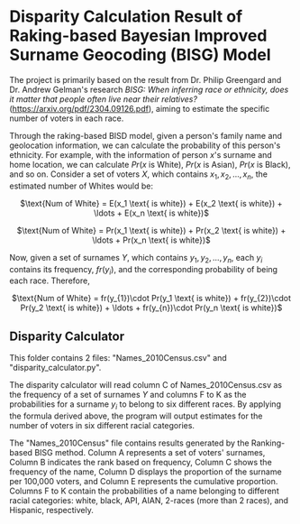 # Disparity Calculation Result of Raking-based Bayesian Improved Surname Geocoding (BISG) Model

The project is primarily based on the result from Dr. Philip Greengard and Dr. Andrew Gelman's research *BISG: When inferring race or ethnicity, does it matter that people often live near their relatives?* (https://arxiv.org/pdf/2304.09126.pdf), aiming to estimate the specific number of voters in each race.

Through the raking-based BISD model, given a person's family name and geolocation information, we can calculate the probability of this person's ethnicity. For example, with the information of person $x$'s surname and home location, we can calculate $Pr(x$ is White), $Pr(x$ is Asian), $Pr(x$ is Black), and so on. Consider a set of voters $X$, which contains $x_{1}, x_{2}, ..., x_{n}$, the estimated number of Whites would be:

<p align="center">
$\text{Num of White} = E(x_1 \text{ is white}) + E(x_2 \text{ is white}) + \ldots + E(x_n \text{ is white})$
</p>

<p align="center">
$\text{Num of White} = Pr(x_1 \text{ is white}) + Pr(x_2 \text{ is white}) + \ldots + Pr(x_n \text{ is white})$
</p>

Now, given a set of surnames $Y$, which contains $y_{1}, y_{2}, ..., y_{n}$, each $y_{i}$ contains its frequency, $fr(y_{i})$, and the corresponding probability of being each race. Therefore,

<p align="center">
$\text{Num of White} = fr(y_{1})\cdot Pr(y_1 \text{ is white}) + fr(y_{2})\cdot Pr(y_2 \text{ is white}) + \ldots + fr(y_{n})\cdot Pr(y_n \text{ is white})$
</p>

## Disparity Calculator
This folder contains 2 files: "Names_2010Census.csv" and "disparity_calculator.py". 

The disparity calculator will read column C of Names_2010Census.csv as the frequency of a set of surnames $Y$ and columns F to K as the probabilities for a surname $y_{i}$ to belong to six different races. By applying the formula derived above, the program will output estimates for the number of voters in six different racial categories.

The "Names_2010Census" file contains results generated by the Ranking-based BISG method. Column A represents a set of voters' surnames, Column B indicates the rank based on frequency, Column C shows the frequency of the name, Column D displays the proportion of the surname per 100,000 voters, and Column E represents the cumulative proportion. Columns F to K contain the probabilities of a name belonging to different racial categories: white, black, API, AIAN, 2-races (more than 2 races), and Hispanic, respectively.
